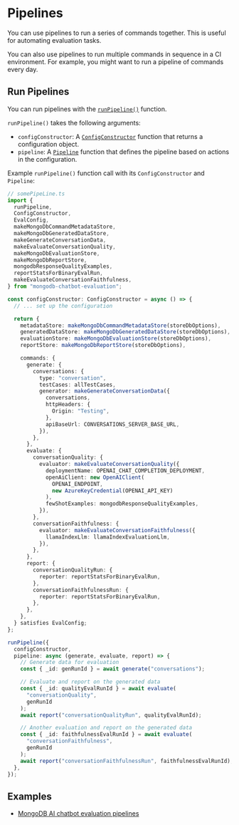 # Pipelines

You can use pipelines to run a series of commands together.
This is useful for automating evaluation tasks.

You can also use pipelines to run multiple commands in sequence in a CI environment.
For example, you might want to run a pipeline of commands every day.

## Run Pipelines

You can run pipelines with the [`runPipeline()`](../reference/evaluation/modules.md#runpipeline) function.

`runPipeline()` takes the following arguments:

- `configConstructor`: A [`ConfigConstructor`](../reference/evaluation/modules.md#configconstructor) function that returns a configuration object.
- `pipeline`: A [`Pipeline`](../reference/evaluation/modules.md#pipeline) function that defines the pipeline based on actions in the configuration.

Example `runPipeline()` function call with its `ConfigConstructor` and `Pipeline`:

```ts
// somePipeLine.ts
import {
  runPipeline,
  ConfigConstructor,
  EvalConfig,
  makeMongoDbCommandMetadataStore,
  makeMongoDbGeneratedDataStore,
  makeGenerateConversationData,
  makeEvaluateConversationQuality,
  makeMongoDbEvaluationStore,
  makeMongoDbReportStore,
  mongodbResponseQualityExamples,
  reportStatsForBinaryEvalRun,
  makeEvaluateConversationFaithfulness,
} from "mongodb-chatbot-evaluation";

const configConstructor: ConfigConstructor = async () => {
  // ... set up the configuration

  return {
    metadataStore: makeMongoDbCommandMetadataStore(storeDbOptions),
    generatedDataStore: makeMongoDbGeneratedDataStore(storeDbOptions),
    evaluationStore: makeMongoDbEvaluationStore(storeDbOptions),
    reportStore: makeMongoDbReportStore(storeDbOptions),

    commands: {
      generate: {
        conversations: {
          type: "conversation",
          testCases: allTestCases,
          generator: makeGenerateConversationData({
            conversations,
            httpHeaders: {
              Origin: "Testing",
            },
            apiBaseUrl: CONVERSATIONS_SERVER_BASE_URL,
          }),
        },
      },
      evaluate: {
        conversationQuality: {
          evaluator: makeEvaluateConversationQuality({
            deploymentName: OPENAI_CHAT_COMPLETION_DEPLOYMENT,
            openAiClient: new OpenAIClient(
              OPENAI_ENDPOINT,
              new AzureKeyCredential(OPENAI_API_KEY)
            ),
            fewShotExamples: mongodbResponseQualityExamples,
          }),
        },
        conversationFaithfulness: {
          evaluator: makeEvaluateConversationFaithfulness({
            llamaIndexLlm: llamaIndexEvaluationLlm,
          }),
        },
      },
      report: {
        conversationQualityRun: {
          reporter: reportStatsForBinaryEvalRun,
        },
        conversationFaithfulnessRun: {
          reporter: reportStatsForBinaryEvalRun,
        },
      },
    },
  } satisfies EvalConfig;
};

runPipeline({
  configConstructor,
  pipeline: async (generate, evaluate, report) => {
    // Generate data for evaluation
    const { _id: genRunId } = await generate("conversations");

    // Evaluate and report on the generated data
    const { _id: qualityEvalRunId } = await evaluate(
      "conversationQuality",
      genRunId
    );
    await report("conversationQualityRun", qualityEvalRunId);

    // Another evaluation and report on the generated data
    const { _id: faithfulnessEvalRunId } = await evaluate(
      "conversationFaithfulness",
      genRunId
    );
    await report("conversationFaithfulnessRun", faithfulnessEvalRunId);
  },
});
```

## Examples

- [MongoDB AI chatbot evaluation pipelines](https://github.com/mongodb/chatbot/tree/main/packages/chatbot-eval-mongodb-public/src/pipelines)
